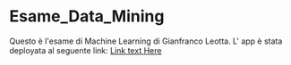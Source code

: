 # Esame_Data_Mining
Questo è l'esame di Machine Learning di Gianfranco Leotta. L' app è stata deployata al seguente link: [Link text Here](https://frank-leogit-esame-ml-app-g4zce7.streamlit.app/)
